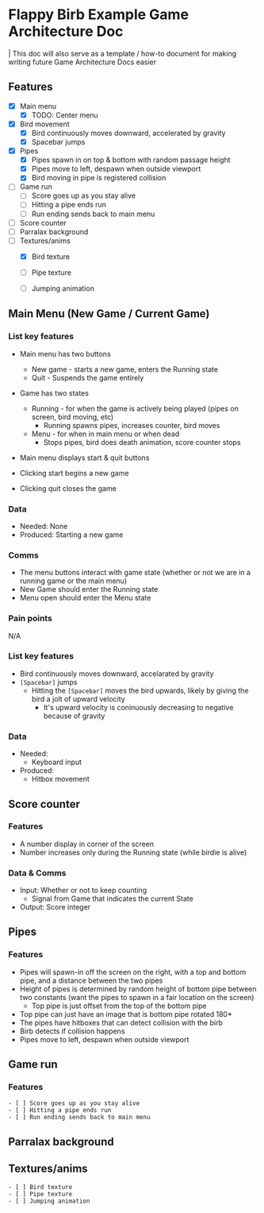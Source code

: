 # Flappy Birb Example Game Architecture Doc

| This doc will also serve as a template / how-to document for making writing future Game Architecture Docs easier 

## Features 

- [x] Main menu
	- [x] TODO: Center menu
- [x] Bird movement
	- [x] Bird continuously moves downward, accelerated by gravity
	- [x] Spacebar jumps
- [x] Pipes
	- [x] Pipes spawn in on top & bottom with random passage height
	- [x] Pipes move to left, despawn when outside viewport
	- [x] Bird moving in pipe is registered collision
- [ ] Game run
	- [ ] Score goes up as you stay alive
	- [ ] Hitting a pipe ends run
	- [ ] Run ending sends back to main menu
- [ ] Score counter
- [ ] Parralax background 
- [ ] Textures/anims
	- [x] Bird texture
	- [ ] Pipe texture
	- [ ] Jumping animation


## Main Menu  (New Game / Current Game)
### List key features
- Main menu has two buttons
	- New game - starts a new game, enters the Running state
	- Quit - Suspends the game entirely
- Game has two states 
	- Running - for when the game is actively being played (pipes on screen, bird moving, etc)
		- Running spawns pipes, increases counter, bird moves
	- Menu - for when in main menu or when dead
		- Stops pipes, bird does death animation, score counter stops

- Main menu displays start & quit buttons
- Clicking start begins a new game
- Clicking quit closes the game
### Data
- Needed: None
- Produced: Starting a new game 
### Comms
- The menu buttons interact with game state (whether or not we are in a running game or the main menu)
- New Game should enter the Running state
- Menu open should enter the Menu state
### Pain points
N/A

### List key features
- Bird continuously moves downward, accelarated by gravity
- `[Spacebar]` jumps
	- Hitting the `[Spacebar]` moves the bird upwards, likely by giving the bird a jolt of upward velocity
		- It's upward velocity is coninuously decreasing to negative because of gravity

### Data
- Needed: 
  - Keyboard input
- Produced:
  - Hitbox movement

## Score counter
### Features
- A number display in corner of the screen
- Number increases only during the Running state (while birdie is alive)

### Data & Comms
- Input: Whether or not to keep counting
	- Signal from Game that indicates the current State
- Output: Score integer 

## Pipes
### Features
- Pipes will spawn-in off the screen on the right, with a top and bottom pipe, and a distance between the two pipes
- Height of pipes is determined by random height of bottom pipe between two constants (want the pipes to spawn in a fair location on the screen)
  - Top pipe is just offset from the top of the bottom pipe
- Top pipe can just have an image that is bottom pipe rotated 180*
- The pipes have hitboxes that can detect collision with the birb
- Birb detects if collision happens
- Pipes move to left, despawn when outside viewport

## Game run
### Features
	- [ ] Score goes up as you stay alive
	- [ ] Hitting a pipe ends run
	- [ ] Run ending sends back to main menu



## Parralax background 
## Textures/anims
	- [ ] Bird texture
	- [ ] Pipe texture
	- [ ] Jumping animation
